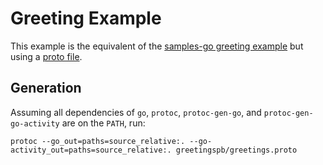 # Greeting Example

This example is the equivalent of the
[samples-go greeting example](https://github.com/temporalio/samples-go/tree/main/greetings) but using a
[proto file](greetingspb/greetings.proto).

## Generation

Assuming all dependencies of `go`, `protoc`, `protoc-gen-go`, and `protoc-gen-go-activity` are on the `PATH`, run:

    protoc --go_out=paths=source_relative:. --go-activity_out=paths=source_relative:. greetingspb/greetings.proto